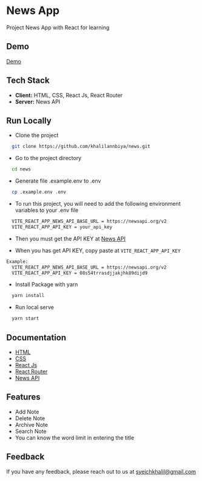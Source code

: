 # News App

Project News App with React for learning
## Demo

[Demo](https://khalilannbiya.github.io/personal-notes/)


## Tech Stack

- **Client:** HTML, CSS, React Js, React Router
- **Server:** News API


## Run Locally

- Clone the project

```bash
  git clone https://github.com/khalilannbiya/news.git
```

- Go to the project directory

```bash
  cd news
```

- Generate file .example.env to .env

```bash
  cp .example.env .env
```

- To run this project, you will need to add the following environment variables to your .env file

```bash
  VITE_REACT_APP_NEWS_API_BASE_URL = https://newsapi.org/v2
  VITE_REACT_APP_API_KEY = your_api_key
```

- Then you must get the API KEY at [News API](https://newsapi.org/docs/get-started)

- When you has get API KEY, copy paste at `VITE_REACT_APP_API_KEY`
```bash
Example:
  VITE_REACT_APP_NEWS_API_BASE_URL = https://newsapi.org/v2
  VITE_REACT_APP_API_KEY = 08s54trrasdjjakjhk89dijd9
```

- Install Package with yarn

```bash
  yarn install
```

- Run local serve

```bash
  yarn start
```
## Documentation

- [HTML](https://developer.mozilla.org/en-US/docs/Web/HTML)
- [CSS](https://developer.mozilla.org/en-US/docs/Web/CSS)
- [React Js](https://reactjs.org/)
- [React Router](https://reactrouter.com/en/main)
- [News API](https://newsapi.org/docs/get-started)

## Features

- Add Note
- Delete Note
- Archive Note
- Search Note
- You can know the word limit in entering the title


## Feedback

If you have any feedback, please reach out to us at syeichkhalil@gmail.com

